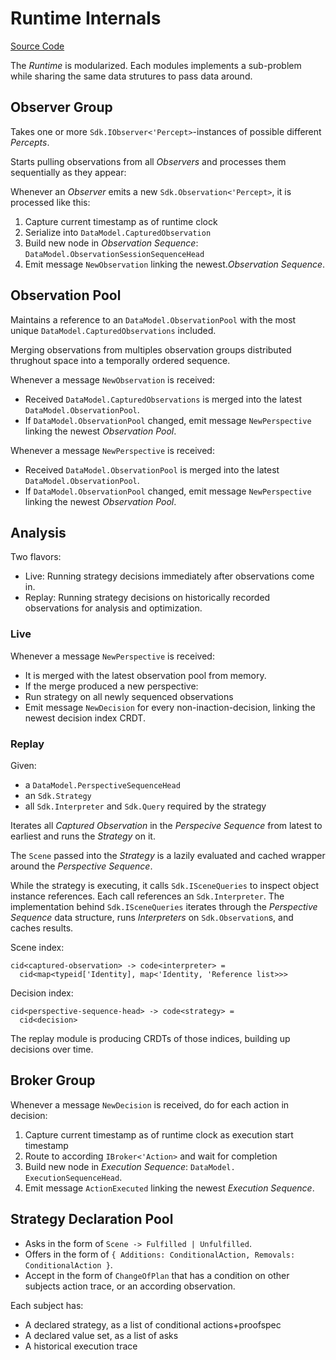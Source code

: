 # Runtime Internals

[Source Code](https://github.com/BrunoZell/AskFi.Runtime)

The _Runtime_ is modularized. Each modules implements a sub-problem while sharing the same data strutures to pass data around.

## Observer Group

Takes one or more `Sdk.IObserver<'Percept>`-instances of possible different _Percepts_.

Starts pulling observations from all _Observers_ and processes them sequentially as they appear:

Whenever an _Observer_ emits a new `Sdk.Observation<'Percept>`, it is processed like this:

1. Capture current timestamp as of runtime clock
2. Serialize into `DataModel.CapturedObservation`
3. Build new node in _Observation Sequence_: `DataModel.ObservationSessionSequenceHead`
4. Emit message `NewObservation` linking the newest._Observation Sequence_.

## Observation Pool

Maintains a reference to an `DataModel.ObservationPool` with the most unique `DataModel.CapturedObservations` included.

Merging observations from multiples observation groups distributed thrughout space into a temporally ordered sequence.

Whenever a message `NewObservation` is received:

- Received `DataModel.CapturedObservations` is merged into the latest `DataModel.ObservationPool`.
- If `DataModel.ObservationPool` changed, emit message `NewPerspective` linking the newest _Observation Pool_.

Whenever a message `NewPerspective` is received:

- Received `DataModel.ObservationPool` is merged into the latest `DataModel.ObservationPool`.
- If `DataModel.ObservationPool` changed, emit message `NewPerspective` linking the newest _Observation Pool_.

## Analysis

Two flavors:

- Live: Running strategy decisions immediately after observations come in.
- Replay: Running strategy decisions on historically recorded observations for analysis and optimization.

### Live

Whenever a message `NewPerspective` is received:

- It is merged with the latest observation pool from memory.
- If the merge produced a new perspective:
- Run strategy on all newly sequenced observations
- Emit message `NewDecision` for every non-inaction-decision, linking the newest decision index CRDT.

### Replay

Given:

- a `DataModel.PerspectiveSequenceHead`
- an `Sdk.Strategy`
- all `Sdk.Interpreter` and `Sdk.Query` required by the strategy

Iterates all _Captured Observation_ in the _Perspecive Sequence_ from latest to earliest and runs the _Strategy_ on it.

The `Scene` passed into the _Strategy_ is a lazily evaluated and cached wrapper around the _Perspective Sequence_.

While the strategy is executing, it calls `Sdk.ISceneQueries` to inspect object instance references. Each call references an `Sdk.Interpreter`. The implementation behind `Sdk.ISceneQueries` iterates through the _Perspective Sequence_ data structure, runs _Interpreters_ on `Sdk.Observation`s, and caches results.

Scene index:

```
cid<captured-observation> -> code<interpreter> =
  cid<map<typeid['Identity], map<'Identity, 'Reference list>>>
```

Decision index:

```
cid<perspective-sequence-head> -> code<strategy> =
  cid<decision>
```

The replay module is producing CRDTs of those indices, building up decisions over time.

## Broker Group

Whenever a message `NewDecision` is received, do for each action in decision:

1. Capture current timestamp as of runtime clock as execution start timestamp
2. Route to according `IBroker<'Action>` and wait for completion
3. Build new node in _Execution Sequence_: `DataModel.  ExecutionSequenceHead`.
4. Emit message `ActionExecuted` linking the newest _Execution Sequence_.

## Strategy Declaration Pool

- Asks in the form of `Scene -> Fulfilled | Unfulfilled`.
- Offers in the form of `{ Additions: ConditionalAction, Removals: ConditionalAction }`.
- Accept in the form of `ChangeOfPlan` that has a condition on other subjects action trace, or an according observation.

Each subject has:

- A declared strategy, as a list of conditional actions+proofspec
- A declared value set, as a list of asks
- A historical execution trace
